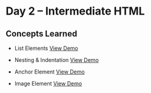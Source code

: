 # Day 2 – Intermediate HTML

## Concepts Learned
- List Elements
  [View Demo](https://chaitanyakrishnakumar.github.io/web-kitchen/Day2/ListElements.html)
  
- Nesting & Indentation
  [View Demo](https://chaitanyakrishnakumar.github.io/web-kitchen/Day2/Nesting&Indentation.html)

- Anchor Element
  [View Demo](https://chaitanyakrishnakumar.github.io/web-kitchen/Day2/AnchorElement.html)

- Image Element
  [View Demo](https://chaitanyakrishnakumar.github.io/web-kitchen/Day2/ImageElement.html)
